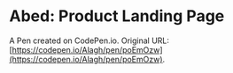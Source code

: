 # Abed: Product Landing Page

A Pen created on CodePen.io. Original URL: [https://codepen.io/Alagh/pen/poEmOzw](https://codepen.io/Alagh/pen/poEmOzw).


